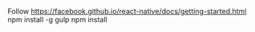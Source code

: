 Follow https://facebook.github.io/react-native/docs/getting-started.html
npm install -g gulp
npm install
